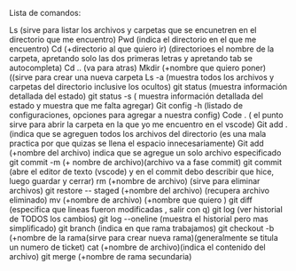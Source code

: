 Lista de comandos:

Ls (sirve para listar los archivos y carpetas que se encunetren en el directorio que me encuentro)
Pwd (indica el directorio en el que me encuentro)
Cd (+directorio al que quiero ir) (directorioes el nombre de la carpeta, apretando solo las dos primeras letras y apretando tab se autocompleta)
Cd .. (va para atras)
Mkdir (+nombre que quiero poner) ((sirve para crear una nueva carpeta
Ls -a (muestra todos los archivos y carpetas del directorio inclusive los ocultos)
git status (muestra información detallada del estado)
git status -s ( muestra información detallada del estado y muestra que me falta agregar)
Git config -h (listado de configuraciones, opciones para agregar a nuestra config)
Code . ( el punto sirve para abrir la carpeta en la que yo me encuentro en el vscode)
Git add . (indica que se agreguen todos los archivos del directorio (es una mala practica por que quizas se llena el espacio innecesariamente)
Git add (+nombre del archivo) indica que se agregue un solo archivo especificado
git commit -m (+ nombre de archivo)(archivo va a fase commit)
git commit (abre el editor de texto (vscode) y en el commit debo describir que hice, luego guardar y cerrar)
rm (+nombre de archivo) (sirve para eliminar archivos)
git restore -- staged (+nombre del archivo) (recupera archivo eliminado)
mv (+nombre de archivo) (+nombre que quiero )
git diff (especifica que lineas fueron modificadas , salir con q)
git log (ver historial de TODOS los cambios)
git log --oneline (muestra el historial pero mas simplificado)
git branch  (indica en que rama trabajamos)
git checkout -b (+nombre de la rama(sirve para crear nueva rama)(generalmente se titula un numero de ticket)
cat (+nombre de archivo)(indica el contenido del archivo)
git merge (+nombre de rama secundaria)
